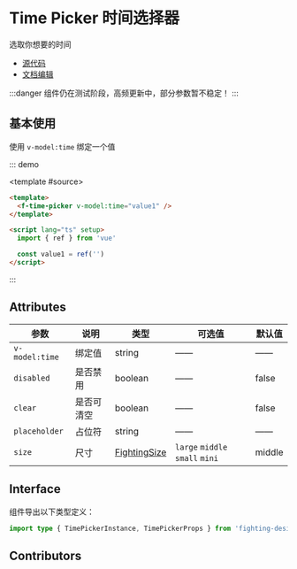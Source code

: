 # Time Picker 时间选择器

选取你想要的时间

- [源代码](https://github.com/FightingDesign/fighting-design/tree/master/packages/fighting-design/time-picker)
- [文档编辑](https://github.com/FightingDesign/fighting-design/blob/master/docs/components/time-picker.md)

:::danger
组件仍在测试阶段，高频更新中，部分参数暂不稳定！
:::

## 基本使用

使用 `v-model:time` 绑定一个值

::: demo

<template #source>
<f-time-picker v-model:time="value1" />
</template>

```html
<template>
  <f-time-picker v-model:time="value1" />
</template>

<script lang="ts" setup>
  import { ref } from 'vue'

  const value1 = ref('')
</script>
```

:::

## Attributes

| 参数           | 说明       | 类型                                                               | 可选值                          | 默认值 |
| -------------- | ---------- | ------------------------------------------------------------------ | ------------------------------- | ------ |
| `v-model:time` | 绑定值     | string                                                             | ——                              | ——     |
| `disabled`     | 是否禁用   | boolean                                                            | ——                              | false  |
| `clear`        | 是否可清空 | boolean                                                            | ——                              | false  |
| `placeholder`  | 占位符     | string                                                             | ——                              | ——     |
| `size`         | 尺寸       | <a href="/components/interface.html#fightingsize">FightingSize</a> | `large` `middle` `small` `mini` | middle |

## Interface

组件导出以下类型定义：

```ts
import type { TimePickerInstance, TimePickerProps } from 'fighting-design'
```

## Contributors

<a href="https://github.com/Tyh2001" target="_blank">
  <f-avatar round src="https://avatars.githubusercontent.com/u/73180970?v=4" />
</a>

<script setup lang="ts">
  import { ref } from 'vue'

  const value1 = ref('')
</script>
